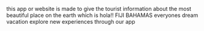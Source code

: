 this app or website is made to give the tourist information about the most beautiful place on the earth which is hola!!
FIJI BAHAMAS 
everyones dream vacation 
explore new experiences through our app
